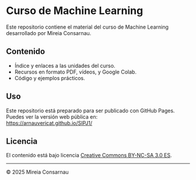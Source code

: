 # Curso de Machine Learning

Este repositorio contiene el material del curso de Machine Learning desarrollado por Mireia Consarnau.

## Contenido

- Índice y enlaces a las unidades del curso.
- Recursos en formato PDF, vídeos, y Google Colab.
- Código y ejemplos prácticos.

## Uso

Este repositorio está preparado para ser publicado con GitHub Pages.  
Puedes ver la versión web pública en:  
https://arnauvericat.github.io/SIPJ1/

## Licencia

El contenido está bajo licencia [Creative Commons BY-NC-SA 3.0 ES](LICENSE.md).


---

© 2025 Mireia Consarnau

